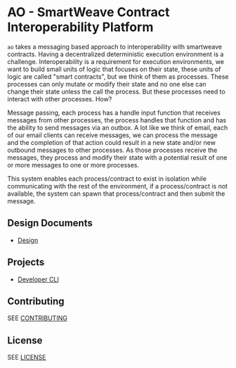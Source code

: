 # AO - SmartWeave Contract Interoperability Platform

`ao` takes a messaging based approach to interoperability with smartweave
contracts. Having a decentralized deterministic execution environment is a
challenge. Interoperability is a requirement for execution environments, we want
to build small units of logic that focuses on their state, these units of logic
are called "smart contracts", but we think of them as processes. These processes
can only mutate or modify their state and no one else can change their state
unless the call the process. But these processes need to interact with other
processes. How?

Message passing, each process has a handle input function that receives messages
from other processes, the process handles that function and has the ability to
send messages via an outbox. A lot like we think of email, each of our email
clients can receive messages, we can process the message and the completion of
that action could result in a new state and/or new outbound messages to other
processes. As those processes receive the messages, they process and modify
their state with a potential result of one or more messages to one or more
processes.

This system enables each process/contract to exist in isolation while
communicating with the rest of the environment, if a process/contract is not
available, the system can spawn that process/contract and then submit the
message.

## Design Documents

- [Design](design)

## Projects

- [Developer CLI](dev-cli)

## Contributing

SEE [CONTRIBUTING](CONTRIBUTING.md)

## License

SEE [LICENSE](LICENSE)
